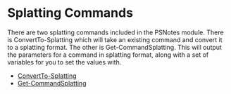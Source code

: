 # Splatting Commands
There are two splatting commands included in the PSNotes module. There is ConvertTo-Splatting which will take an existing command and convert it to a splatting format. The other is Get-CommandSplatting. This will output the parameters for a command in splatting format, along with a set of variables for you to set the values with. 

* [ConvertTo-Splatting](ConvertTo-Splatting.MD)
* [Get-CommandSplatting](Get-CommandSplatting.MD)

